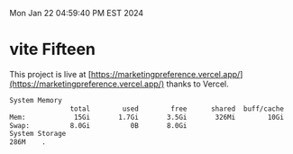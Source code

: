 Mon Jan 22 04:59:40 PM EST 2024

# vite Fifteen


This project is live at [https://marketingpreference.vercel.app/](https://marketingpreference.vercel.app/) thanks to Vercel.

```bash
System Memory
               total        used        free      shared  buff/cache   available
Mem:            15Gi       1.7Gi       3.5Gi       326Mi        10Gi        13Gi
Swap:          8.0Gi          0B       8.0Gi
System Storage
286M	.
```
```bash
